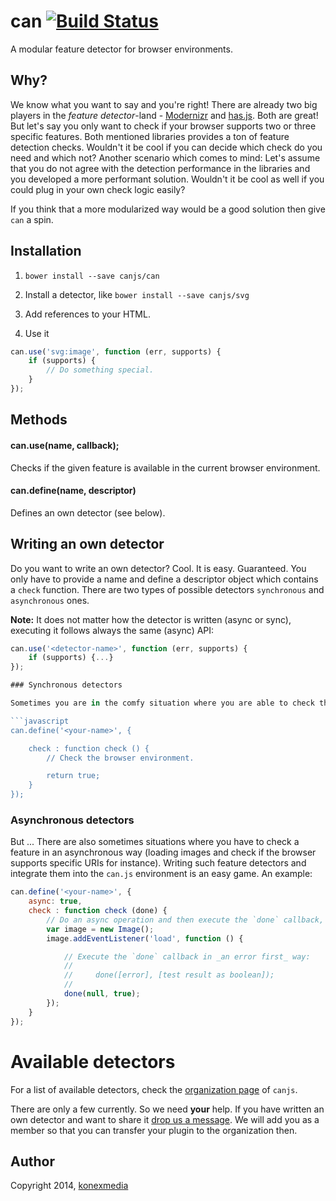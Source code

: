 # can [![Build Status](https://travis-ci.org/canjs/can.svg?branch=master)](https://travis-ci.org/canjs/can)

A modular feature detector for browser environments.

## Why?

We know what you want to say and you're right! There are already two big players in the _feature detector_-land - [Modernizr](http://modernizr.com/) and [has.js](https://github.com/phiggins42/has.js/). Both are great! But let's say you only want to check if your browser supports two or three specific features. Both mentioned libraries provides a ton of feature detection checks. Wouldn't it be cool if you can decide which check do you need and which not? Another scenario which comes to mind: Let's assume that you do not agree with the detection performance in the libraries and you developed a more performant solution. Wouldn't it be cool as well if you could plug in your own check logic easily?

If you think that a more modularized way would be a good solution then give `can` a spin.

## Installation

1. `bower install --save canjs/can`
2. Install a detector, like `bower install --save canjs/svg`
3. Add references to your HTML.

    <script src="<your-bower-components>/can/can.js"></script>
    <script src="<your-bower-components>/can.svg/can.svg.js"></script>

4. Use it

```javascript
can.use('svg:image', function (err, supports) {
    if (supports) {
        // Do something special.
    }
});
```

## Methods

#### can.use(name, callback);

Checks if the given feature is available in the current browser environment.

#### can.define(name, descriptor)

Defines an own detector (see below).

## Writing an own detector

Do you want to write an own detector? Cool. It is easy. Guaranteed.
You only have to provide a name and define a descriptor object which contains a `check` function. There are two types of possible detectors `synchronous` and `asynchronous` ones.

**Note:** It does not matter how the detector is written (async or sync), executing it follows always the same (async) API:

```javascript
can.use('<detector-name>', function (err, supports) {
    if (supports) {...}
});

### Synchronous detectors

Sometimes you are in the comfy situation where you are able to check the existence of a feature in a synchronous manner. You only have to define a check function which returns a boolean. That's all.

```javascript
can.define('<your-name>', {

    check : function check () {
        // Check the browser environment.

        return true;
    }
});
```

### Asynchronous detectors

But ... There are also sometimes situations where you have to check a feature in an asynchronous way (loading images and check if the browser supports specific URIs for instance). Writing such feature detectors and integrate them into the `can.js` environment is an easy game. An example:

```javascript
can.define('<your-name>', {
    async: true,
    check : function check (done) {
        // Do an async operation and then execute the `done` callback, like:
        var image = new Image();
        image.addEventListener('load', function () {

            // Execute the `done` callback in _an error first_ way:
            //
            //     done([error], [test result as boolean]);
            //
            done(null, true);
        });
    }
});
```

# Available detectors

For a list of available detectors, check the [organization page](https://github.com/canjs) of `canjs`.

There are only a few currently. So we need **your** help. If you have written an own detector and want to share it [drop us a message](mailto:info@konexmedia.com). We will add you as a member so that you can transfer your plugin to the organization then.

## Author

Copyright 2014, [konexmedia](http://konexmedia.com)